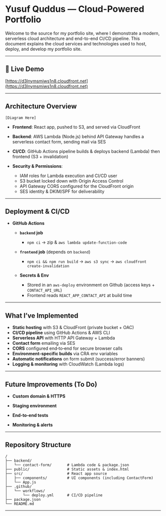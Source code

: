 # Yusuf Quddus — Cloud-Powered Portfolio

Welcome to the source for my portfolio site, where I demonstrate a modern, serverless cloud architecture and end-to-end CI/CD pipeline. This document explains the cloud services and technologies used to host, deploy, and develop my portfolio site. 

---

## 🔗 Live Demo

[https://d3lnymsmiws1n8.cloudfront.net](https://d3lnymsmiws1n8.cloudfront.net)

---

## Architecture Overview
```[Diagram Here]```

* **Frontend**: React app, pushed to S3, and served via CloudFront
* **Backend**: AWS Lambda (Node.js) behind API Gateway handles a serverless contact form, sending mail via SES
* **CI/CD**: GitHub Actions pipeline builds & deploys backend (Lambda) then frontend (S3 + invalidation)
* **Security & Permissions**:

  * IAM roles for Lambda execution and CI/CD user
  * S3 bucket locked down with Origin Access Control
  * API Gateway CORS configured for the CloudFront origin
  * SES identity & DKIM/SPF for deliverability

---

## Deployment & CI/CD

* **GitHub Actions**

  * **`backend` job**

    * `npm ci` → zip & `aws lambda update-function-code`
  * **`frontend` job** (depends on `backend`)

    * `npm ci && npm run build` → `aws s3 sync` → `aws cloudfront create-invalidation`
  * **Secrets & Env**

    * Stored in an `aws-deploy` environment on Github (access keys + `CONTACT_API_URL`)
    * Frontend reads `REACT_APP_CONTACT_API` at build time

---

## What I’ve Implemented

* **Static hosting** with S3 & CloudFront (private bucket + OAC)
* **CI/CD pipeline** using GitHub Actions & AWS CLI
* **Serverless API** with HTTP API Gateway + Lambda
* **Contact form** emailing via SES
* **CORS** configured end‑to‑end for secure browser calls
* **Environment‑specific builds** via CRA env variables
* **Automatic notifications** on form submit (success/error banners)
* **Logging & monitoring** with CloudWatch (Lambda logs)

---

## Future Improvements (To Do)

* **Custom domain & HTTPS**

* **Staging environment**

* **End‑to‑end tests**

* **Monitoring & alerts**

---

## Repository Structure

```
/
├── backend/
│   └── contact-form/       # Lambda code & package.json
├── public/                 # Static assets & index.html
├── src/                    # React app source
│   ├── components/         # UI components (including ContactForm)
│   └── App.js
├── .github/
│   └── workflows/
│       └── deploy.yml      # CI/CD pipeline
├── package.json          
└── README.md               
```

---
